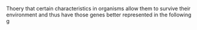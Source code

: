 Thoery that certain characteristics in organisms allow them to survive their environment and thus have those genes better represented in the following g